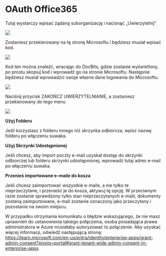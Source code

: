 # OAuth Office365

Tutaj wystarczy wpisać żądaną suborganizację i nacisnąć „Uwierzytelnij”

![](https://lh7-us.googleusercontent.com/9G20nHREc07d9zo5hVLly4SSoxi9J1TqXxrWeqz5YS50cht3L9th76sd9hYU20IWrktlZNhO1yyjhbvraus-4w32TLyprjtKwgyi9lFAJceGK8KFzCNUytmofDGhZKShu1zFds6QKJ9lM4MYMSgvg7E)

Zostaniesz przekierowany na tę stronę Microsoftu i będziesz musiał wpisać kod.

![](https://lh7-us.googleusercontent.com/Q76mIMXr5bWCrcu\_6TOKDrh6yQIMESIrFvEcfvqg7mJp-K\_4ES2e5ekPY4Ghhwxym-uRKz\_QVCHyqk2u5onyoCCmg7fMbt3mnIUyCrc8XT4jBGn9ueEYij3DRg1-oODWHd-vDfM9FfbU3omF6RJJKsE)

Kod ten można znaleźć, wracając do DocBits, gdzie zostanie wyświetlony, po prostu skopiuj kod i wprowadź go na stronie Microsoftu. Następnie będziesz musiał wprowadzić swoje własne dane logowania do Microsoftu.

![](https://lh7-us.googleusercontent.com/hr9w8r49gmHgELBAbDRAlsQ0VvwCiXerINt5nSAwwdjvOQFfHF5Q7rwEscT0VVyemqo9RQWxc9bl5aHb9jbD0s-bu461lkdWK1DZzsIgTPf6V-HqmzCq36cijOWZbVB0MEVVVVWVjL70baSo75lYyvo)

Naciśnij przycisk ZAKOŃCZ UWIERZYTELNIANIE, a zostaniesz przekierowany do tego menu

![](https://lh7-us.googleusercontent.com/bCd4hqZc1Syli70kvlzqDkLfa1QYqq96K6K1EDc-6DabCceBmVl\_LkRb5Z2AZrHAOdDpxPzUw61oR3Bw5EklLNZp3iXoVlirlCR763m75ZFNfQlTc4g9iShfrtXFpBXnZv7B6835h57jKVcITo31-Gk)

**Użyj Folderu**

Jeśli korzystasz z folderu innego niż skrzynka odbiorcza, wpisz nazwę folderu po włączeniu suwaka.

**Użyj Skrzynki Udostępnionej**

Jeśli chcesz, aby import poczty e-mail uzyskał dostęp do skrzynki odbiorczej lub folderu skrzynki udostępnionej, wprowadź tutaj adres e-mail po włączeniu suwaka.

**Przenieś importowane e-maile do kosza**

Jeśli chcesz zaimportować wszystkie e-maile, a nie tylko te nieprzeczytane, i przenieść je do kosza, aktywuj tę opcję. W przeciwnym razie zostanie sprawdzony tylko stan nieprzeczytanych e-maili, dokumenty zostaną zaimportowane, e-mail zostanie oznaczony jako przeczytany i pozostanie na swoim miejscu.

W przypadku otrzymania komunikatu o błędzie wskazującego, że nie masz uprawnień do ustanowienia takiego połączenia, osoba posiadająca prawa administratora w Azure musiałaby autoryzować to połączenie. Aby uzyskać więcej informacji, odwiedź następującą stronę: https://learn.microsoft.com/en-us/entra/identity/enterprise-apps/grant-admin-consent?pivots=portal#grant-tenant-wide-admin-consent-in-enterprise-apps
